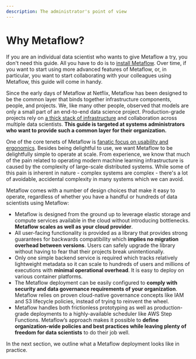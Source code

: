 ```yaml
---
description: The administrator's point of view
---
```


# Why Metaflow?

If you are an individual data scientist who wants to give Metaflow a try, you don't need this guide. All you have to do is to [install Metaflow](https://docs.metaflow.org/getting-started/install). Over time, if you want to start using more advanced features of Metaflow, or, in particular, you want to start collaborating with your colleagues using Metaflow, this guide will come in handy.

Since the early days of Metaflow at Netflix, Metaflow has been designed to be the common layer that binds together infrastructure components, people, and projects. We, like many other people, observed that models are only a small part of an end-to-end data science project. Production-grade projects rely on [a thick stack of infrastructure](https://docs.metaflow.org/introduction/what-is-metaflow#infrastructure-stack-for-data-science) and collaboration across multiple data scientists. **This guide is targeted at systems administrators who want to provide such a common layer for their organization.**

One of the core tenets of Metaflow is [fanatic focus on usability and ergonomics](https://docs.metaflow.org/introduction/what-is-metaflow#3-fanatic-focus-on-the-usability-and-ergonomics). Besides being delightful to use, we want Metaflow to be delightfully simple to operate at scale. From experience, we know that much of the pain related to operating modern machine learning infrastructure is caused by the complexity of large-scale distributed systems. While some of this pain is inherent in nature - complex systems are complex - there's a lot of avoidable, accidental complexity in many systems which we can avoid.

Metaflow comes with a number of design choices that make it easy to operate, regardless of whether you have a handful or hundreds of data scientists using Metaflow:

* Metaflow is designed from the ground up to leverage elastic storage and compute services available in the cloud without introducing bottlenecks. **Metaflow scales as well as your cloud provider**.
* All user-facing functionality is provided as a library that provides strong guarantees for backwards compatibility which **implies no migration overhead between versions**. Users can safely upgrade the library without having to fear that their projects break unintentionally.
* Only one simple backend service is required which tracks relatively lightweight metadata so it can scale to hundreds of users and millions of executions with **minimal operational overhead**. It is easy to deploy on various container platforms.
* The Metaflow deployment can be easily configured to **comply with security and data governance requirements of your organization**. Metaflow relies on proven cloud-native governance concepts like IAM and S3 lifecycle policies, instead of trying to reinvent the wheel.
* Metaflow handles both frictionless prototyping as well as production-grade deployments to a highly-available scheduler like AWS Step Functions. Metaflow’s approach makes it possible to **define organization-wide policies and best practices while leaving plenty of freedom for data scientists** to do their job well.

In the next section, we outline what a Metaflow deployment looks like in practice.

